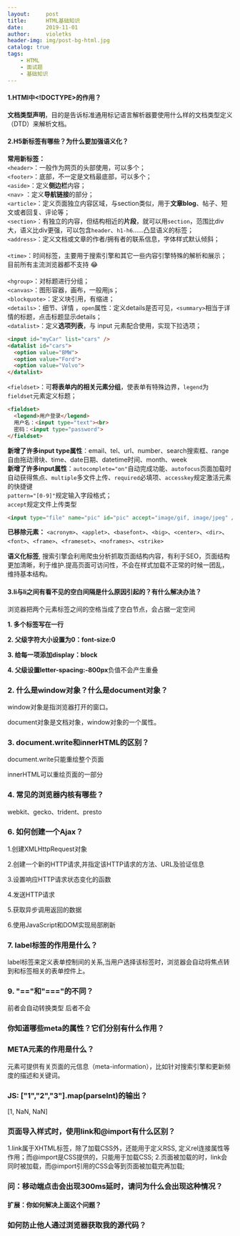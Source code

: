 ```yaml
---
layout:     post
title:      HTML基础知识
date:       2019-11-01
author:     violetks
header-img: img/post-bg-html.jpg
catalog: true
tags:
    - HTML
    - 面试题
    - 基础知识
---
```


#### 1.HTMl中<!DOCTYPE>的作用？
**文档类型声明**，目的是告诉标准通用标记语言解析器要使用什么样的文档类型定义（DTD）来解析文档。

#### 2.H5新标签有哪些？为什么要加强语义化？
**常用新标签：**<br>
`<header>`：一般作为网页的头部使用，可以多个；<br>
`<footer>`：底部，不一定是文档最底部，可以多个；<br>
`<aside>`：定义**侧边栏**内容；<br>
`<nav>` ：定义**导航链接**的部分；<br>
`<article>`：定义页面独立内容区域，与section类似，用于**文章blog**、帖子、短文或者回复、评论等；<br>
`<section>`：有独立的内容，但结构相近的**片段**，就可以用`section`，范围比div大，语义比div更强，可以包含`header`、`h1-h6`……凸显语义的标签；<br>
`<address>`：定义文档或文章的作者/拥有者的联系信息，字体样式默认倾斜；<br>   
`<time>`：时间标签，主要用于搜索引擎和其它一些内容引擎特殊的解析和展示；目前所有主流浏览器都不支持 😂<br>    
`<hgroup>`：对标题进行分组；<br>
`<canvas>`：图形容器，画布，一般用js；<br>
`<blockquote>`：定义块引用，有缩进；<br>
`<details>`：细节、详情 ，`open`属性：定义details是否可见，`<summary>`相当于详情的标题，点击标题显示details；<br>
`<datalist>`：定义**选项列表**，与 input 元素配合使用，实现下拉选项；<br>
```html
<input id="myCar" list="cars" />
<datalist id="cars">
  <option value="BMW">
  <option value="Ford">
  <option value="Volvo">
</datalist>
```
`<fieldset>`：可**将表单内的相关元素分组**，使表单有特殊边界，`legend`为`fieldset`元素定义标题；<br>
```html
<fieldset>
  <legend>用户登录</legend>
  用户名：<input type="text"><br>
  密码：<input type="password">
</fieldset>
```

**新增了许多input type属性**：email、tel、url、number、search搜索框、range自由拖动滑块、time、date日期、datetime时间、month、week<br>
**新增了许多input属性**：`autocomplete="on"`自动完成功能、`autofocus`页面加载时自动获得焦点、`multiple`多文件上传、`required`必填项、`accesskey`规定激活元素的快捷键<br>
`pattern="[0-9]"`规定输入字段格式；<br>
`accept`规定文件上传类型<br>
```html
<input type="file" name="pic" id="pic" accept="image/gif, image/jpeg" />
```

**已移除元素：**
`<acronym>`、`<applet>`、`<basefont>`、`<big>`、`<center>`、`<dir>`、`<font>`、`<frame>`、`<frameset>`、`<noframes>`、`<strike>`

**语义化标签**, 搜索引擎会利用爬虫分析抓取页面结构内容，有利于SEO，页面结构更加清晰，利于维护.提高页面可访问性，不会在样式加载不正常的时候一团乱，维持基本结构。

#### 3.li与li之间有看不见的空白间隔是什么原因引起的？有什么解决办法？

浏览器把两个元素标签之间的空格当成了空白节点，会占据一定空间

<strong>1. 多个标签写在一行</strong>

<strong>2. 父级字符大小设置为0：font-size:0</strong>

<strong>3. 给每一项添加display：block</strong>

<strong>4. 父级设置letter-spacing:-800px</strong>负值不会产生重叠

### 2. 什么是window对象？什么是document对象？

window对象是指浏览器打开的窗口。

document对象是文档对象，window对象的一个属性。

### 3. document.write和innerHTML的区别？

document.write只能重绘整个页面

innerHTML可以重绘页面的一部分

### 4. 常见的浏览器内核有哪些？

webkit、gecko、trident、presto

### 6. 如何创建一个Ajax？
1.创建XMLHttpRequest对象

2.创建一个新的HTTP请求,并指定该HTTP请求的方法、URL及验证信息

3.设置响应HTTP请求状态变化的函数

4.发送HTTP请求

5.获取异步调用返回的数据

6.使用JavaScript和DOM实现局部刷新

### 7. label标签的作用是什么？

label标签来定义表单控制间的关系,当用户选择该标签时，浏览器会自动将焦点转到和标签相关的表单控件上。

### 9. "=="和"==="的不同？

前者会自动转换类型
后者不会

### 你知道哪些meta的属性？它们分别有什么作用？

### META元素的作用是什么？

<meta> 元素可提供有关页面的元信息（meta-information），比如针对搜索引擎和更新频度的描述和关键词。

### JS: ["1","2","3"].map(parseInt)的输出？

[1, NaN, NaN]

### 页面导入样式时，使用link和@import有什么区别？

1.link属于XHTML标签，除了加载CSS外，还能用于定义RSS, 定义rel连接属性等作用；而@import是CSS提供的，只能用于加载CSS;
2.页面被加载的时，link会同时被加载，而@import引用的CSS会等到页面被加载完再加载;


### 问：移动端点击会出现300ms延时，请问为什么会出现这种情况？
#### 扩展：你如何解决上面这个问题？

### 如何防止他人通过浏览器获取我的源代码？